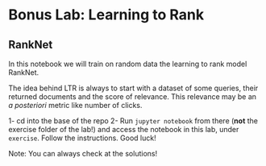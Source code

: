 # Bonus Lab: Learning to Rank 
## RankNet

In this notebook we will train on random data the learning to rank model RankNet.

The idea behind LTR is always to start with a dataset of some queries, their returned documents and the score of relevance. This relevance may be an *a posteriori* metric like number of clicks.

1- cd into the base of the repo
2- Run `jupyter notebook` from there (**not** the exercise folder of the lab!) and access the notebook in this lab, under `exercise`. Follow the instructions. Good luck!

Note: You can always check at the solutions!
